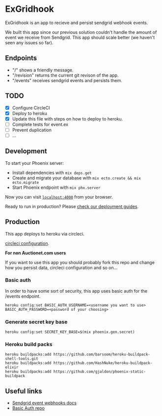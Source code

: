 # ExGridhook

ExGridhook is an app to recieve and persist sendgrid webhook events.

We built this app since our previous solution couldn't handle the amount of event we receive from Sendgrid.
This app should scale better (we haven't seen any issues so far).

## Endpoints

* "/"         shows a friendly message.
* "/revision" returns the current git revison of the app.
* "/events"   receives sendgrid events and persists them.

## TODO

* [x] Configure CircleCI
* [x] Deploy to heroku
* [x] Update this file with steps on how to deploy to heroku.
* [ ] Complete tests for event.ex
* [ ] Prevent duplication
* [ ] …

## Development

To start your Phoenix server:

  * Install dependencies with `mix deps.get`
  * Create and migrate your database with `mix ecto.create && mix ecto.migrate`
  * Start Phoenix endpoint with `mix phx.server`

Now you can visit [`localhost:4000`](http://localhost:4000) from your browser.

Ready to run in production? Please [check our deployment guides](http://www.phoenixframework.org/docs/deployment).

## Production

This app deploys to heroku via circleci.

[circleci configuration](.circleci/config.yml).

**For non Auctionet.com users**

If you want to use this app you should probably fork this repo and change how you persist data, circleci configuration and so on…

### Basic auth

In order to have some sort of security, this app uses basic auth for the /events endpoint.

    heroku config:set BASIC_AUTH_USERNAME=<username you want to use> BASIC_AUTH_PASSWORD=<password of your choosing>

### Generate secret key base

    heroku config:set SECRET_KEY_BASE=$(mix phoenix.gen.secret)

### Heroku build packs

    heroku buildpacks:add https://github.com/barsoom/heroku-buildpack-shell-tools.git
    heroku buildpacks:add https://github.com/HashNuke/heroku-buildpack-elixir
    heroku buildpacks:add https://github.com/gjaldon/phoenix-static-buildpack

## Useful links

* [Sendgrid event webhooks docs](https://sendgrid.com/docs/API_Reference/Webhooks/event.html)
* [Basic Auth repo](https://github.com/CultivateHQ/basic_auth)
